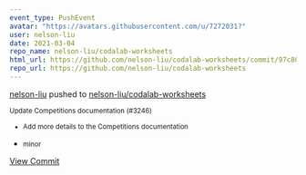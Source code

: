 ```yaml
---
event_type: PushEvent
avatar: "https://avatars.githubusercontent.com/u/7272031?"
user: nelson-liu
date: 2021-03-04
repo_name: nelson-liu/codalab-worksheets
html_url: https://github.com/nelson-liu/codalab-worksheets/commit/97c803515172a89ede543d4245d110b2c8b4c9ca
repo_url: https://github.com/nelson-liu/codalab-worksheets
---
```


<a href='https://github.com/nelson-liu' target='_blank'>nelson-liu</a> pushed to <a href='https://github.com/nelson-liu/codalab-worksheets' target='_blank'>nelson-liu/codalab-worksheets</a>

<small>Update Competitions documentation (#3246)

* Add more details to the Competitions documentation

* minor</small>

<a href='https://github.com/nelson-liu/codalab-worksheets/commit/97c803515172a89ede543d4245d110b2c8b4c9ca' target='_blank'>View Commit</a>